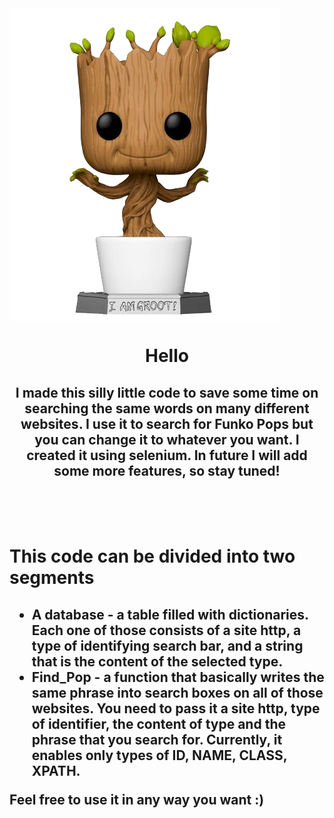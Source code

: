 <img align="center" src="https://github.com/Karol-2/Funko-Search/blob/main/groot.png"> 
<br>
<h1 align="center">   Hello </h1>
<h2 align = "center">I made this silly little code to save some time on searching the same words on many different websites. I use it to search for Funko Pops but you can change it to whatever you want. I created it using selenium. In future I will add some more features, so stay tuned!</h2>
<br><br><br>
<h1>This code can be divided into two segments</h1>
<h2>
<ul>
<li> A database - a table filled with dictionaries. Each one of those consists of a site http, a type of identifying search bar, and a string that is the content of the selected type.
<li>Find_Pop - a function that basically writes the same phrase into search boxes on all of those websites. You need to pass it a site http, type of identifier, the content of type and the phrase that you search for. Currently, it enables only types of ID, NAME, CLASS, XPATH.
</ul>
Feel free to use it in any way you want :)